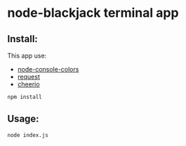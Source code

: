 # node-blackjack terminal app

## Install:

This app use:
- [node-console-colors](https://github.com/damien-otis/node-console-colors)
- [request](https://www.npmjs.com/package/request)
- [cheerio](https://www.npmjs.com/package/cheerio)

```sh
npm install
```

## Usage:

```sh
node index.js
```
